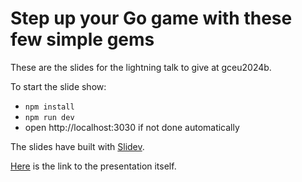 # Step up your Go game with these few simple gems

These are the slides for the lightning talk to give at gceu2024b.

To start the slide show:

- `npm install`
- `npm run dev`
- open http://localhost:3030 if not done automatically

The slides have built with [Slidev](https://github.com/slidevjs/slidev).

[Here](https://mcaci.github.io/gceub24-LT-slides/) is the link to the presentation itself.